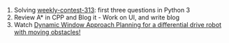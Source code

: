 1. Solving [weekly-contest-313](https://leetcode.com/contest/weekly-contest-313/): first three questions in Python 3
2. Review A\* in CPP and Blog it - Work on UI, and write blog
3. Watch [Dynamic Window Approach Planning for a differential drive robot with moving obstacles!](https://youtu.be/Mdg9ElewwA0)
